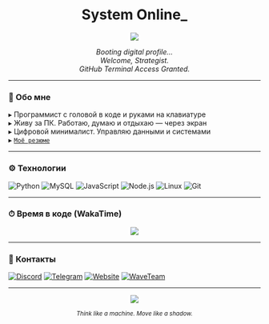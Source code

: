 <h1 align="center">System Online_</h1>

<p align="center">
  <img src="https://capsule-render.vercel.app/api?type=rect&color=000000&height=2"/>
</p>

<p align="center"><i>Booting digital profile... <br>
Welcome, Strategist. <br>
GitHub Terminal Access Granted.</i></p>

---

### 👤 Обо мне

▸ Программист с головой в коде и руками на клавиатуре  
▸ Живу за ПК. Работаю, думаю и отдыхаю — через экран  
▸ Цифровой минималист. Управляю данными и системами  
▸ [`Моё резюме`](https://github.com/eelus1ve/eelus1ve/blob/main/resume.ru.md)

---

### ⚙️ Технологии

![Python](https://img.shields.io/badge/-Python-000?style=for-the-badge&logo=python&logoColor=white)
![MySQL](https://img.shields.io/badge/-MySQL-000?style=for-the-badge&logo=mysql&logoColor=white)
![JavaScript](https://img.shields.io/badge/-JavaScript-000?style=for-the-badge&logo=javascript&logoColor=white)
![Node.js](https://img.shields.io/badge/-Node.js-000?style=for-the-badge&logo=nodedotjs&logoColor=white)
![Linux](https://img.shields.io/badge/-Linux-000?style=for-the-badge&logo=linux&logoColor=white)
![Git](https://img.shields.io/badge/-Git-000?style=for-the-badge&logo=git&logoColor=white)

---

### ⏱ Время в коде (WakaTime)

<p align="center">
  <img src="https://github-readme-stats.vercel.app/api/wakatime?username=eelus1ve&theme=graywhite&hide_border=true" />
</p>

---

### 🔗 Контакты

[![Discord](https://img.shields.io/badge/-Discord-000?style=flat&logo=discord&logoColor=white)](https://discordapp.com/users/466609421863354388)
[![Telegram](https://img.shields.io/badge/-Telegram-000?style=flat&logo=telegram&logoColor=white)](https://t.me/eelus1ve)
[![Website](https://img.shields.io/badge/-Website-000?style=flat&logo=google-chrome&logoColor=white)](https://waveteam.net/)
[![WaveTeam](https://img.shields.io/badge/-WaveTeam-000?style=flat&logo=github&logoColor=white)](https://github.com/WaveTeamDevs)

---

<p align="center">
  <img src="https://capsule-render.vercel.app/api?type=rect&color=000000&height=2"/>
</p>

<p align="center">
  <sub><i>Think like a machine. Move like a shadow.</i></sub>
</p>
